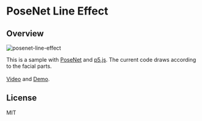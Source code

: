 # PoseNet Line Effect
## Overview
![posenet-line-effect](https://user-images.githubusercontent.com/9309605/136186581-694a7139-8a3c-436a-9e85-46479b5aaaf2.png)

This is a sample with [PoseNet](https://github.com/tensorflow/tfjs-models/tree/master/posenet) and [p5.js](https://p5js.org). The current code draws according to the facial parts.
<br><br>
[Video](https://youtu.be/EM-WnZZYXTc) and [Demo](https://followthedarkside.github.io/posenet-line-effect/).

## License
MIT